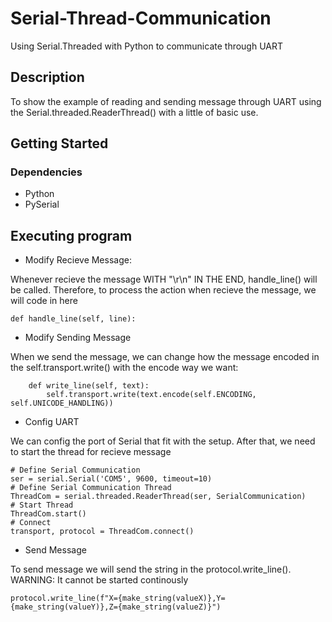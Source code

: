 # Serial-Thread-Communication
Using Serial.Threaded with Python to communicate through UART
## Description
To show the example of reading and sending message through UART using the Serial.threaded.ReaderThread() with a little of basic use.
## Getting Started
### Dependencies
* Python
* PySerial
## Executing program
* Modify Recieve Message:

Whenever recieve the message WITH "\r\n" IN THE END, handle_line() will be called.
Therefore, to process the action when recieve the message, we will code in here
```
def handle_line(self, line):
```

* Modify Sending Message

When we send the message, we can change how the message encoded in the self.transport.write() with the encode way we want:
```
    def write_line(self, text):
        self.transport.write(text.encode(self.ENCODING, self.UNICODE_HANDLING))
```
* Config UART

We can config the port of Serial that fit with the setup.
After that, we need to start the thread for recieve message
```
# Define Serial Communication
ser = serial.Serial('COM5', 9600, timeout=10)
# Define Serial Communication Thread
ThreadCom = serial.threaded.ReaderThread(ser, SerialCommunication)
# Start Thread
ThreadCom.start()
# Connect
transport, protocol = ThreadCom.connect()
```
* Send Message

To send message we will send the string in the protocol.write_line().
WARNING: It cannot be started continously
```
protocol.write_line(f"X={make_string(valueX)},Y={make_string(valueY)},Z={make_string(valueZ)}")
```



